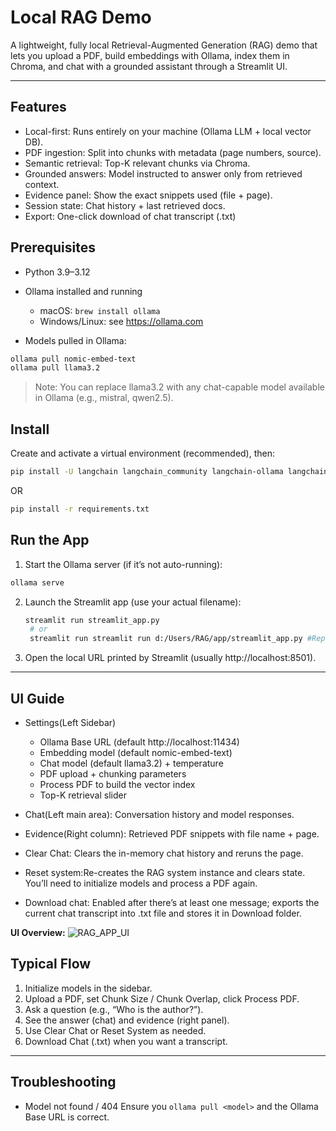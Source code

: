 # Local RAG Demo

A lightweight, fully local Retrieval-Augmented Generation (RAG) demo that lets you upload a PDF, build embeddings with Ollama, index them in Chroma, and chat with a grounded assistant through a Streamlit UI.

---
## Features

- Local-first: Runs entirely on your machine (Ollama LLM + local vector DB).
- PDF ingestion: Split into chunks with metadata (page numbers, source).
- Semantic retrieval: Top-K relevant chunks via Chroma.
- Grounded answers: Model instructed to answer only from retrieved context.
- Evidence panel: Show the exact snippets used (file + page).
- Session state: Chat history + last retrieved docs.
- Export: One-click download of chat transcript (.txt)

## Prerequisites
- Python 3.9–3.12
- Ollama installed and running
  - macOS: ```brew install ollama```
  - Windows/Linux: see https://ollama.com

- Models pulled in Ollama:
  
```bash
ollama pull nomic-embed-text
ollama pull llama3.2
```
> Note: You can replace llama3.2 with any chat-capable model available in Ollama (e.g., mistral, qwen2.5).

## Install
Create and activate a virtual environment (recommended), then:
```bash
pip install -U langchain langchain_community langchain-ollama langchain_chroma chromadb pypdf streamlit
```
OR
```bash
pip install -r requirements.txt
```
## Run the App
1. Start the Ollama server (if it’s not auto-running):

```bash
ollama serve
```

2. Launch the Streamlit app (use your actual filename):
   ```bash
   streamlit run streamlit_app.py
    # or
    streamlit run streamlit run d:/Users/RAG/app/streamlit_app.py #Replace the file path
    ```
   
1. Open the local URL printed by Streamlit (usually http://localhost:8501).

--- 
## UI Guide

- Settings(Left Sidebar)
    - Ollama Base URL (default http://localhost:11434)
    - Embedding model (default nomic-embed-text)
    - Chat model (default llama3.2) + temperature
    - PDF upload + chunking parameters
    - Process PDF to build the vector index
    - Top-K retrieval slider

- Chat(Left main area): Conversation history and model responses.
- Evidence(Right column): Retrieved PDF snippets with file name + page.
- Clear Chat: Clears the in-memory chat history and reruns the page.
- Reset system:Re-creates the RAG system instance and clears state. You’ll need to initialize models and process a PDF again.
- Download chat: Enabled after there’s at least one message; exports the current chat transcript into .txt file and stores it in Download folder.

**UI Overview:**
![RAG_APP_UI](note/image.png)


## Typical Flow
1. Initialize models in the sidebar.
2. Upload a PDF, set Chunk Size / Chunk Overlap, click Process PDF.
3. Ask a question (e.g., “Who is the author?”).
4. See the answer (chat) and evidence (right panel).
5. Use Clear Chat or Reset System as needed.
6. Download Chat (.txt) when you want a transcript.

---
## Troubleshooting
- Model not found / 404
        Ensure you ```ollama pull <model>``` and the Ollama Base URL is correct.